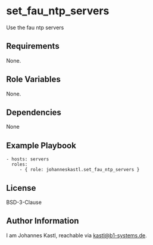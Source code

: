 set_fau_ntp_servers
=========

Use the fau ntp servers

Requirements
------------

None.

Role Variables
--------------

None.

Dependencies
------------

None

Example Playbook
----------------

    - hosts: servers
      roles:
         - { role: johanneskastl.set_fau_ntp_servers }

License
-------

BSD-3-Clause

Author Information
------------------

I am Johannes Kastl, reachable via kastl@b1-systems.de.
